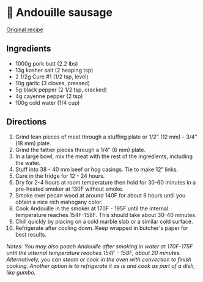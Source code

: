# 🌭 Andouille sausage

[Original recipe](https://tasteofartisan.com/andouille-sausage/)

## Ingredients

- 1000g pork butt (2.2 lbs)
- 13g kosher salt (2 heaping tsp)
- 2 1/2g Cure #1 (1/2 tsp, level)
- 10g garlic (3 cloves, pressed)
- 5g black pepper (2 1/2 tsp, cracked)
- 4g cayenne pepper (2 tsp)
- 100g cold water (1/4 cup)

## Directions

1. Grind lean pieces of meat through a stuffing plate or 1/2" (12 mm) - 3/4" (18
   mm) plate.
2. Grind the fattier pieces through a 1/4″ (6 mm) plate.
3. In a large bowl, mix the meat with the rest of the ingredients, including the
   water.
4. Stuff into 38 - 40 mm beef or hog casings. Tie to make 12” links.
5. Cure in the fridge for 12 - 24 hours.
6. Dry for 2-4 hours at room temperature then hold for 30-60 minutes in a
   pre-heated smoker at 130F without smoke.
7. Smoke over pecan wood at around 140F for about 8 hours until you obtain a
   nice rich mahogany color.
8. Cook Andouille in the smoker at 170F - 195F until the internal temperature
   reaches 154F-158F. This should take about 30-40 minutes.
9. Chill quickly by placing on a cold marble slab or a similar cold surface.
10. Refrigerate after cooling down. Keep wrapped in butcher's paper for best
    results.

_Notes: You may also poach Andouille after smoking in water at 170F-175F until
the internal temperature reaches 154F - 158F, about 20 minutes. Alternatively,
you can steam or cook in the oven with convection to finish cooking. Another
option is to refrigerate it as is and cook as part of a dish, like gumbo._
